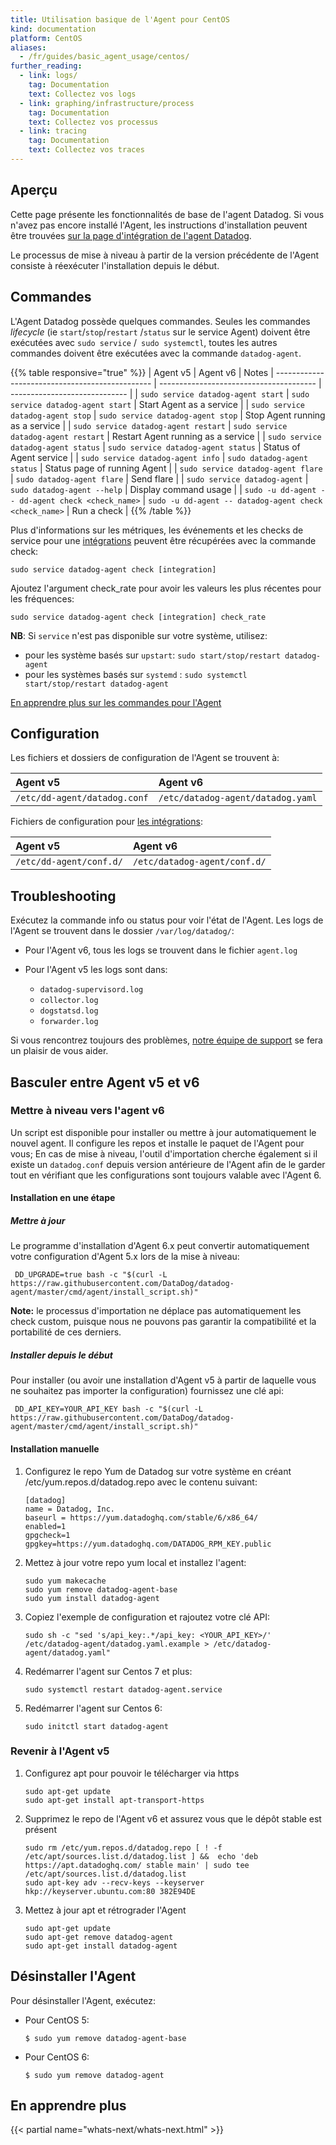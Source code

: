 ```yaml
---
title: Utilisation basique de l'Agent pour CentOS
kind: documentation
platform: CentOS
aliases:
  - /fr/guides/basic_agent_usage/centos/
further_reading:
  - link: logs/
    tag: Documentation
    text: Collectez vos logs
  - link: graphing/infrastructure/process
    tag: Documentation
    text: Collectez vos processus
  - link: tracing
    tag: Documentation
    text: Collectez vos traces
---
```

## Aperçu

Cette page présente les fonctionnalités de base de l'agent Datadog.
Si vous n'avez pas encore installé l'Agent, les instructions d'installation peuvent être trouvées [sur la page d'intégration de l'agent Datadog][1].

Le processus de mise à niveau à partir de la version précédente de l'Agent consiste à réexécuter l'installation depuis le début.

## Commandes

L'Agent Datadog possède quelques commandes. Seules les commandes _lifecycle_ (ie `start`/`stop`/`restart` /`status` sur le service Agent) doivent être exécutées avec `sudo service` /` sudo systemctl`, toutes les autres commandes doivent être exécutées avec la commande `datadog-agent`.

{{% table responsive="true" %}}
| Agent v5                                  |  Agent v6                          | Notes
| ----------------------------------------------- | --------------------------------------- | ----------------------------- |
| `sudo service datadog-agent start`              | `sudo service datadog-agent start`      | Start Agent as a service |
| `sudo service datadog-agent stop`               | `sudo service datadog-agent stop`       | Stop Agent running as a service |
| `sudo service datadog-agent restart`            | `sudo service datadog-agent restart`    | Restart Agent running as a service |
| `sudo service datadog-agent status`             | `sudo service datadog-agent status`     | Status of Agent service |
| `sudo service datadog-agent info`               | `sudo datadog-agent status`             | Status page of running Agent |
| `sudo service datadog-agent flare`              | `sudo datadog-agent flare`              | Send flare |
| `sudo service datadog-agent`                    | `sudo datadog-agent --help`             | Display command usage |
| `sudo -u dd-agent -- dd-agent check <check_name>` | `sudo -u dd-agent -- datadog-agent check <check_name>` | Run a check |
{{% /table %}}

Plus d'informations sur les métriques, les événements et les checks de service pour une [intégrations][2] peuvent être récupérées avec la commande check:
```shell
sudo service datadog-agent check [integration]
```

Ajoutez l'argument check_rate pour avoir les valeurs les plus récentes pour les fréquences:
```shell
sudo service datadog-agent check [integration] check_rate
```

**NB**: Si `service` n'est pas disponible sur votre système, utilisez:

* pour les système basés sur `upstart`: `sudo start/stop/restart datadog-agent`
* pour les systèmes basés sur `systemd` : `sudo systemctl start/stop/restart datadog-agent`

[En apprendre plus sur les commandes pour l'Agent][4]

## Configuration

Les fichiers et dossiers de configuration de l'Agent se trouvent à:

| Agent v5                                  |  Agent v6                          |
|:-----|:----|
|`/etc/dd-agent/datadog.conf`| `/etc/datadog-agent/datadog.yaml` |

Fichiers de configuration pour [les intégrations][2]:

| Agent v5                                  |  Agent v6                          |
|:-----|:----|
|`/etc/dd-agent/conf.d/`|`/etc/datadog-agent/conf.d/`|

## Troubleshooting

Exécutez la commande info ou status pour voir l'état de l'Agent.
Les logs de l'Agent se trouvent dans le dossier `/var/log/datadog/`:

* Pour l'Agent v6, tous les logs se trouvent dans le fichier `agent.log`
* Pour l'Agent v5 les logs sont dans:

    * `datadog-supervisord.log`
    * `collector.log`
    * `dogstatsd.log`
    * `forwarder.log`

Si vous rencontrez toujours des problèmes, [notre équipe de support][3] se fera un plaisir de vous aider.

## Basculer entre Agent v5 et v6
### Mettre à niveau vers l'agent v6

Un script est disponible pour installer ou mettre à jour automatiquement le nouvel agent. Il configure les repos et installe le paquet de l'Agent pour vous; En cas de mise à niveau, l'outil d'importation cherche également si il existe un `datadog.conf` depuis version antérieure de l'Agent afin de le garder tout en vérifiant que les configurations sont toujours valable avec l'Agent 6.
#### Installation en une étape
##### Mettre à jour

Le programme d'installation d'Agent 6.x peut convertir automatiquement votre configuration d'Agent  5.x lors de la mise à niveau:

```shell
 DD_UPGRADE=true bash -c "$(curl -L https://raw.githubusercontent.com/DataDog/datadog-agent/master/cmd/agent/install_script.sh)"
```

**Note:** le processus d'importation ne déplace pas automatiquement les check custom, 
puisque nous ne pouvons pas garantir la compatibilité et la portabilité de ces derniers.

##### Installer depuis le début

Pour installer (ou avoir une installation d'Agent v5 à partir de laquelle vous ne souhaitez pas importer la configuration) fournissez une clé api:

```shell
 DD_API_KEY=YOUR_API_KEY bash -c "$(curl -L https://raw.githubusercontent.com/DataDog/datadog-agent/master/cmd/agent/install_script.sh)"
```

#### Installation manuelle
1. Configurez le repo Yum de Datadog sur votre système en créant /etc/yum.repos.d/datadog.repo avec le contenu suivant:

    ```
    [datadog]
    name = Datadog, Inc.
    baseurl = https://yum.datadoghq.com/stable/6/x86_64/
    enabled=1
    gpgcheck=1
    gpgkey=https://yum.datadoghq.com/DATADOG_RPM_KEY.public
    ```

2. Mettez à jour votre repo yum local et installez l'agent:

    ```
    sudo yum makecache
    sudo yum remove datadog-agent-base
    sudo yum install datadog-agent
    ```

3. Copiez l'exemple de configuration et rajoutez votre clé API:

    ```
    sudo sh -c "sed 's/api_key:.*/api_key: <YOUR_API_KEY>/' /etc/datadog-agent/datadog.yaml.example > /etc/datadog-agent/datadog.yaml"
    ```

4. Redémarrer l'agent sur Centos 7 et plus:

    ```
    sudo systemctl restart datadog-agent.service
    ```

5. Redémarrer l'agent sur Centos 6:

    ```
    sudo initctl start datadog-agent
    ```

### Revenir à l'Agent v5

1. Configurez apt pour pouvoir le télécharger via https
    ```shell
    sudo apt-get update
    sudo apt-get install apt-transport-https
    ```

2. Supprimez le repo de l'Agent v6 et assurez vous que le dépôt stable est présent

    ```shell
    sudo rm /etc/yum.repos.d/datadog.repo [ ! -f /etc/apt/sources.list.d/datadog.list ] &&  echo 'deb https://apt.datadoghq.com/ stable main' | sudo tee /etc/apt/sources.list.d/datadog.list
    sudo apt-key adv --recv-keys --keyserver hkp://keyserver.ubuntu.com:80 382E94DE
    ```

3. Mettez à jour apt et rétrograder l'Agent

    ```shell
    sudo apt-get update
    sudo apt-get remove datadog-agent
    sudo apt-get install datadog-agent
    ```

## Désinstaller l'Agent

Pour désinstaller l'Agent, exécutez:

* Pour CentOS 5:

    ```
    $ sudo yum remove datadog-agent-base
    ```

* Pour CentOS 6:

    ```
    $ sudo yum remove datadog-agent
    ```

## En apprendre plus

{{< partial name="whats-next/whats-next.html" >}}

[1]: https://app.datadoghq.com/account/settings#agent/centos
[2]: /integrations
[3]: /help
[4]: https://github.com/DataDog/datadog-agent/blob/master/docs/agent/changes.md#service-lifecycle-commands